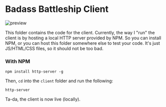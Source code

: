 # Badass Battleship Client

![preview]()

This folder contains the code for the client. Currently, the way I "run" the client is by hosting a local HTTP
server provided by NPM. So you can install NPM, or you can host this folder somewhere else to test your code. It's just
JS/HTML/CSS files, so it should not be too bad.

### With NPM
```
npm install http-server -g
```

Then, `cd` into the `client` folder and run the following:
```
http-server
```

Ta-da, the client is now live (locally).